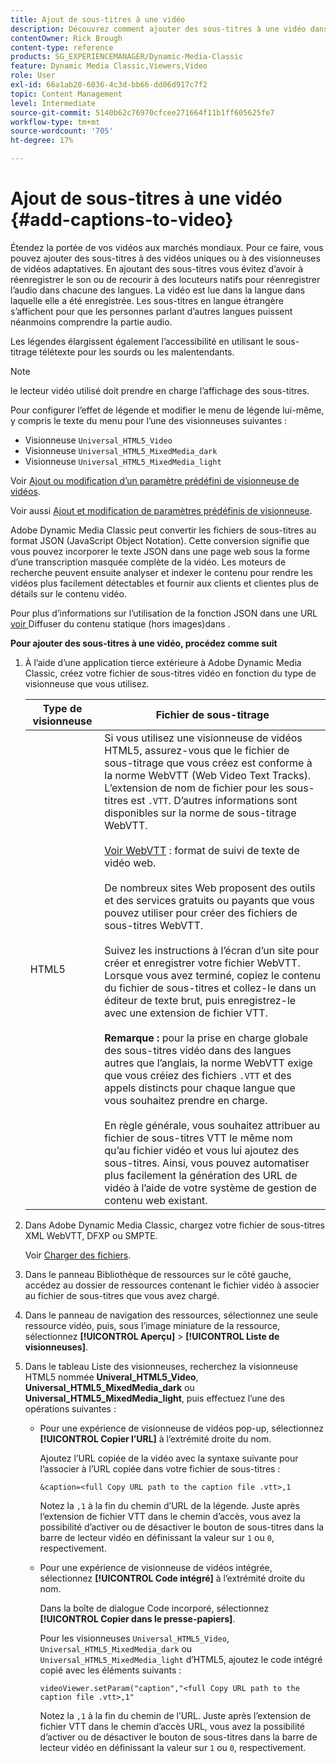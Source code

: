 ```yaml
---
title: Ajout de sous-titres à une vidéo
description: Découvrez comment ajouter des sous-titres à une vidéo dans Adobe Dynamic Media Classic.
contentOwner: Rick Brough
content-type: reference
products: SG_EXPERIENCEMANAGER/Dynamic-Media-Classic
feature: Dynamic Media Classic,Viewers,Video
role: User
exl-id: 66a1ab20-6036-4c3d-bb66-dd06d917c7f2
topic: Content Management
level: Intermediate
source-git-commit: 5140b62c76970cfcee271664f11b1ff605625fe7
workflow-type: tm+mt
source-wordcount: '705'
ht-degree: 17%

---
```


# Ajout de sous-titres à une vidéo {#add-captions-to-video}

Étendez la portée de vos vidéos aux marchés mondiaux. Pour ce faire, vous pouvez ajouter des sous-titres à des vidéos uniques ou à des visionneuses de vidéos adaptatives. En ajoutant des sous-titres vous évitez d’avoir à réenregistrer le son ou de recourir à des locuteurs natifs pour réenregistrer l’audio dans chacune des langues. La vidéo est lue dans la langue dans laquelle elle a été enregistrée. Les sous-titres en langue étrangère s’affichent pour que les personnes parlant d’autres langues puissent néanmoins comprendre la partie audio.

Les légendes élargissent également l’accessibilité en utilisant le sous-titrage télétexte pour les sourds ou les malentendants.

>[!NOTE]
>
>le lecteur vidéo utilisé doit prendre en charge l’affichage des sous-titres.

Pour configurer l’effet de légende et modifier le menu de légende lui-même, y compris le texte du menu pour l’une des visionneuses suivantes :

* Visionneuse `Universal_HTML5_Video`
* Visionneuse `Universal_HTML5_MixedMedia_dark`
* Visionneuse `Universal_HTML5_MixedMedia_light`

Voir [Ajout ou modification d’un paramètre prédéfini de visionneuse de vidéos](previewing-videos-video-viewer.md#adding_or_editing_a_video_viewer_preset).

Voir aussi [Ajout et modification de paramètres prédéfinis de visionneuse](application-setup.md#adding_and_editing_viewer_presets).

Adobe Dynamic Media Classic peut convertir les fichiers de sous-titres au format JSON (JavaScript Object Notation). Cette conversion signifie que vous pouvez incorporer le texte JSON dans une page web sous la forme d’une transcription masquée complète de la vidéo. Les moteurs de recherche peuvent ensuite analyser et indexer le contenu pour rendre les vidéos plus facilement détectables et fournir aux clients et clientes plus de détails sur le contenu vidéo.

Pour plus d’informations sur l’utilisation de la fonction JSON dans une URL[ voir ](https://experienceleague.adobe.com/en/docs/dynamic-media-developer-resources/image-serving-api/image-serving-api/c-serving-static-nonimage-contents#image-serving-api)Diffuser du contenu statique (hors images)dans .

**Pour ajouter des sous-titres à une vidéo, procédez comme suit**

1. À l’aide d’une application tierce extérieure à Adobe Dynamic Media Classic, créez votre fichier de sous-titres vidéo en fonction du type de visionneuse que vous utilisez.

   | Type de visionneuse | Fichier de sous-titrage |
   |--- |--- |
   | HTML5 | Si vous utilisez une visionneuse de vidéos HTML5, assurez-vous que le fichier de sous-titrage que vous créez est conforme à la norme WebVTT (Web Video Text Tracks). L’extension de nom de fichier pour les sous-titres est `.VTT`. D’autres informations sont disponibles sur la norme de sous-titrage WebVTT.<br><br>[Voir WebVTT](https://w3c.github.io/webvtt/) : format de suivi de texte de vidéo web. <br><br>De nombreux sites Web proposent des outils et des services gratuits ou payants que vous pouvez utiliser pour créer des fichiers de sous-titres WebVTT. <br><br>Suivez les instructions à l’écran d’un site pour créer et enregistrer votre fichier WebVTT. Lorsque vous avez terminé, copiez le contenu du fichier de sous-titres et collez-le dans un éditeur de texte brut, puis enregistrez-le avec une extension de fichier VTT. <br><br><b>Remarque :</b> pour la prise en charge globale des sous-titres vidéo dans des langues autres que l’anglais, la norme WebVTT exige que vous créiez des fichiers `.VTT` et des appels distincts pour chaque langue que vous souhaitez prendre en charge. <br><br>En règle générale, vous souhaitez attribuer au fichier de sous-titres VTT le même nom qu’au fichier vidéo et vous lui ajoutez des sous-titres. Ainsi, vous pouvez automatiser plus facilement la génération des URL de vidéo à l’aide de votre système de gestion de contenu web existant. |

1. Dans Adobe Dynamic Media Classic, chargez votre fichier de sous-titres XML WebVTT, DFXP ou SMPTE.

   Voir [Charger des fichiers](uploading-files.md#uploading_files).

1. Dans le panneau Bibliothèque de ressources sur le côté gauche, accédez au dossier de ressources contenant le fichier vidéo à associer au fichier de sous-titres que vous avez chargé.
1. Dans le panneau de navigation des ressources, sélectionnez une seule ressource vidéo, puis, sous l’image miniature de la ressource, sélectionnez **[!UICONTROL Aperçu]** > **[!UICONTROL Liste de visionneuses]**.
1. Dans le tableau Liste des visionneuses, recherchez la visionneuse HTML5 nommée **Univeral_HTML5_Video**, **Universal_HTML5_MixedMedia_dark** ou **Universal_HTML5_MixedMedia_light**, puis effectuez l’une des opérations suivantes :

   * Pour une expérience de visionneuse de vidéos pop-up, sélectionnez **[!UICONTROL Copier l’URL]** à l’extrémité droite du nom.

     Ajoutez l’URL copiée de la vidéo avec la syntaxe suivante pour l’associer à l’URL copiée dans votre fichier de sous-titres :

     `&caption=<full Copy URL path to the caption file .vtt>,1`

     Notez la `,1` à la fin du chemin d’URL de la légende. Juste après l’extension de fichier VTT dans le chemin d’accès, vous avez la possibilité d’activer ou de désactiver le bouton de sous-titres dans la barre de lecteur vidéo en définissant la valeur sur `1` ou `0`, respectivement.

   * Pour une expérience de visionneuse de vidéos intégrée, sélectionnez **[!UICONTROL Code intégré]** à l’extrémité droite du nom.

     Dans la boîte de dialogue Code incorporé, sélectionnez **[!UICONTROL Copier dans le presse-papiers]**.

     Pour les visionneuses `Universal_HTML5_Video`, `Universal_HTML5_MixedMedia_dark` ou `Universal_HTML5_MixedMedia_light` d’HTML5, ajoutez le code intégré copié avec les éléments suivants :

     `videoViewer.setParam("caption","<full Copy URL path to the caption file .vtt>,1"`

     Notez la `,1` à la fin du chemin de l’URL. Juste après l’extension de fichier VTT dans le chemin d’accès URL, vous avez la possibilité d’activer ou de désactiver le bouton de sous-titres dans la barre de lecteur vidéo en définissant la valeur sur `1` ou `0`, respectivement.
